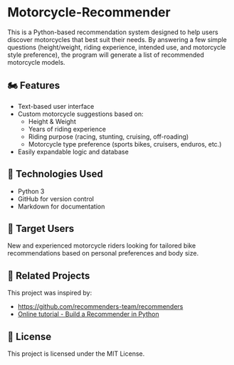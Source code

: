 # Motorcycle-Recommender

This is a Python-based recommendation system designed to help users discover motorcycles that best suit their needs. By answering a few simple questions (height/weight, riding experience, intended use, and motorcycle style preference), the program will generate a list of recommended motorcycle models.

## 🏍️ Features

- Text-based user interface
- Custom motorcycle suggestions based on:
  - Height & Weight
  - Years of riding experience
  - Riding purpose (racing, stunting, cruising, off-roading)
  - Motorcycle type preference (sports bikes, cruisers, enduros, etc.)
- Easily expandable logic and database

## 🔧 Technologies Used

- Python 3
- GitHub for version control
- Markdown for documentation

## 👥 Target Users

New and experienced motorcycle riders looking for tailored bike recommendations based on personal preferences and body size.

## 🔗 Related Projects

This project was inspired by:
- https://github.com/recommenders-team/recommenders
- [Online tutorial - Build a Recommender in Python](https://realpython.com/build-recommendation-engine-collaborative-filtering/)

## 📜 License

This project is licensed under the MIT License.
